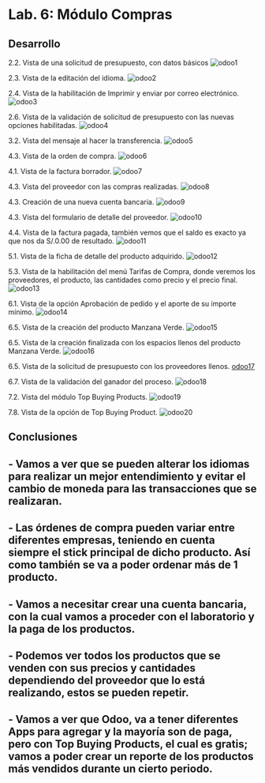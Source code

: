 # Lab. 6: Módulo Compras

## Desarrollo

2.2. Vista de una solicitud de presupuesto, con datos básicos
![odoo1](imagenes/Imagen1.PNG)

2.3. Vista de la editación del idioma.
![odoo2](imagenes/Imagen2.PNG)

2.4. Vista de la habilitación de Imprimir y enviar por correo electrónico.
![odoo3](imagenes/Imagen3.PNG)

2.6. Vista de la validación de solicitud de presupuesto con las nuevas opciones habilitadas.
![odoo4](imagenes/Imagen4.PNG)

3.2. Vista del mensaje al hacer la transferencia.
![odoo5](imagenes/Imagen5.PNG)

4.3. Vista de la orden de compra.
![odoo6](imagenes/Imagen6.PNG)

4.1. Vista de la factura borrador.
![odoo7](imagenes/Imagen7.PNG)

4.3. Vista del proveedor con las compras realizadas.
![odoo8](imagenes/Imagen8.PNG)

4.3. Creación de una nueva cuenta bancaria.
![odoo9](imagenes/Imagen9.PNG)

4.3. Vista del formulario de detalle del proveedor.
![odoo10](imagenes/Imagen10.PNG)

4.4. Vista de la factura pagada, también vemos que el saldo es exacto ya que nos da S/.0.00 de resultado.
![odoo11](imagenes/Imagen11.PNG)

5.1. Vista de la ficha de detalle del producto adquirido.
![odoo12](imagenes/Imagen12.PNG)

5.3. Vista de la habilitación del menú Tarifas de Compra, donde veremos los proveedores, el producto, las cantidades como precio y el precio final.
![odoo13](imagenes/Imagen13.PNG)

6.1. Vista de la opción Aprobación de pedido y el aporte de su importe mínimo.
![odoo14](imagenes/Imagen14.PNG)

6.5. Vista de la creación del producto Manzana Verde.
![odoo15](imagenes/Imagen15.PNG)

6.5. Vista de la creación finalizada con los espacios llenos del producto Manzana Verde.
![odoo16](imagenes/Imagen16.PNG)

6.5. Vista de la solicitud de presupuesto con los proveedores llenos.
[odoo17](imagenes/Imagen17.PNG)

6.7. Vista de la validación del ganador del proceso.
![odoo18](imagenes/Imagen18.PNG)

7.2. Vista del módulo Top Buying Products.
![odoo19](imagenes/Imagen19.PNG)

7.8. Vista de la opción de Top Buying Product.
![odoo20](imagenes/Imagen20.PNG)

## Conclusiones

## - Vamos a ver que se pueden alterar los idiomas para realizar un mejor entendimiento y evitar el cambio de moneda para las transacciones que se realizaran.

## - Las órdenes de compra pueden variar entre diferentes empresas, teniendo en cuenta siempre el stick principal de dicho producto. Así como también se va a poder ordenar más de 1 producto.

## - Vamos a necesitar crear una cuenta bancaria, con la cual vamos a proceder con el laboratorio y la paga de los productos.

## - Podemos ver todos los productos que se venden con sus precios y cantidades dependiendo del proveedor que lo está realizando, estos se pueden repetir.

## - Vamos a ver que Odoo, va a tener diferentes Apps para agregar y la mayoría son de paga, pero con Top Buying Products, el cual es gratis; vamos a poder crear un reporte de los productos más vendidos durante un cierto periodo.
